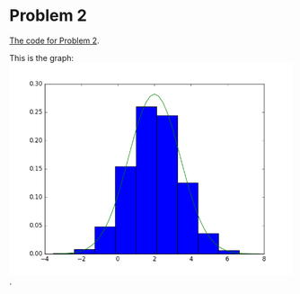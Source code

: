 # Problem 2
[The code for Problem 2](https://github.com/alessandro-gentilini/mcmc_problems/blob/master/Problem_2.py).

This is the graph:
![graph for Problem 2](https://github.com/alessandro-gentilini/mcmc_problems/blob/master/Problem_2.png).
